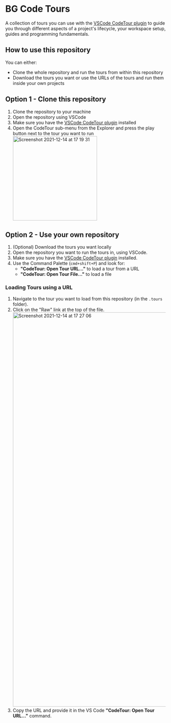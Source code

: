 # BG Code Tours
A collection of tours you can use with the [VSCode CodeTour plugin](https://marketplace.visualstudio.com/items?itemName=vsls-contrib.codetour) to guide you through different aspects of a project's lifecycle, your workspace setup, guides and programming fundamentals.

## How to use this repository
You can either:
* Clone the whole repository and run the tours from within this repository
* Download the tours you want or use the URLs of the tours and run them inside your own projects

## Option 1 - Clone this repository
1. Clone the repository to your machine
2. Open the repository using VSCode
3. Make sure you have the [VSCode CodeTour plugin](https://marketplace.visualstudio.com/items?itemName=vsls-contrib.codetour) installed
4. Open the CodeTour sub-menu from the Explorer and press the play button next to the tour you want to run
   <img width="264" alt="Screenshot 2021-12-14 at 17 19 31" src="https://user-images.githubusercontent.com/12812036/146047891-6307ec4b-c7a4-403d-b21a-78adc0a0ff36.png">

## Option 2 - Use your own repository
1. (Optional) Download the tours you want locally
2. Open the repository you want to run the tours in, using VSCode.
3. Make sure you have the [VSCode CodeTour plugin](https://marketplace.visualstudio.com/items?itemName=vsls-contrib.codetour) installed.
4. Use the Command Palette (`cmd+shift+P`) and look for:
    * **"CodeTour: Open Tour URL..."** to load a tour from a URL
    * **"CodeTour: Open Tour File..."** to load a file

### Loading Tours using a URL
1. Navigate to the tour you want to load from this repository (in the `.tours` folder).
2. Click on the "Raw" link at the top of the file.
   <img width="1233" alt="Screenshot 2021-12-14 at 17 27 06" src="https://user-images.githubusercontent.com/12812036/146049050-accaee85-b037-4c3a-ac6b-54be7606601a.png">
3. Copy the URL and provide it in the VS Code **"CodeTour: Open Tour URL..."** command.
